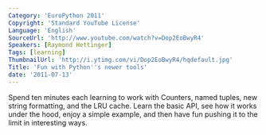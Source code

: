 ```yaml
---
Category: 'EuroPython 2011'
Copyright: 'Standard YouTube License'
Language: 'English'
SourceUrl: 'http://www.youtube.com/watch?v=Dop2EoBwyR4'
Speakers: [Raymond Hettinger]
Tags: [learning]
ThumbnailUrl: 'http://i.ytimg.com/vi/Dop2EoBwyR4/hqdefault.jpg'
Title: 'Fun with Python''s newer tools'
date: '2011-07-13'
---
```

Spend ten minutes each learning to work with Counters, named tuples, new
string formatting, and the LRU cache. Learn the basic API, see how it works
under the hood, enjoy a simple example, and then have fun pushing it to the
limit in interesting ways.

